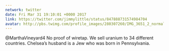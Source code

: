 ```yaml
---
network: twitter
date: Fri Mar 31 19:10:01 +0000 2017
link: https://twitter.com/jimmylittle/status/847888731574984704
avatar: http://pbs.twimg.com/profile_images/280307260/IMG_3651_2_normal.jpg
---
```


@MarthaVineyard4 No proof of wiretap. We sell uranium to 34 different countries. Chelsea’s husband is a Jew who was born in Pennsylvania.
